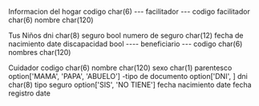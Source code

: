 Informacion del hogar
    codigo                      char(6)
    --- facilitador ---
    codigo facilitador          char(6)
    nombre                      char(120)

Tus Niños
    dni                         char(8)
    seguro                      bool
    numero de seguro            char(12)
    fecha de nacimiento         date
    discapacidad                bool
    ---- beneficiario ---
    codigo                      char(6)
    nombres                     char(120)


Cuidador
    codigo                      char(6)
    nombre                      char(120)
    sexo                        char(1)
    parentesco                  option['MAMA', 'PAPA', 'ABUELO']
    -tipo de documento          option['DNI', ]
    dni                         char(8)
    tipo seguro                 option['SIS', 'NO TIENE']
    fecha nacimiento            date
    fecha registro              date
